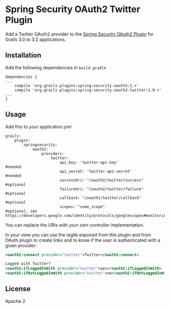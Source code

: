Spring Security OAuth2 Twitter Plugin
====================================

Add a Twitter OAuth2 provider to the [Spring Security OAuth2 Plugin](https://github.com/grails-plugins/grails-spring-security-oauth2)
for Grails 3.0 to 3.2 applications.

Installation
------------
Add the following dependencies in `build.gradle`
```
dependencies {
...
    compile 'org.grails.plugins:spring-security-oauth2:1.+'
    compile 'org.grails.plugins:spring-security-oauth2-twitter:1.0.+'
...
}
```

Usage
-----
Add this to your application.yml
```
grails:
    plugin:
        springsecurity:
            oauth2:
                providers:
                    twitter:
                        api_key: 'twitter-api-key'               #needed
                        api_secret: 'twitter-api-secret'         #needed
                        successUri: "/oauth2/twitter/success"    #optional
                        failureUri: "/oauth2/twitter/failure"    #optional
                        callback: "/oauth2/twitter/callback"     #optional
                        scopes: "some_scope"                     #optional, see https://developers.google.com/identity/protocols/googlescopes#monitoringv3
```
You can replace the URIs with your own controller implementation.

In your view you can use the taglib exposed from this plugin and from OAuth plugin to create links and to know if the user is authenticated with a given provider:
```xml
<oauth2:connect provider="twitter">Twitter</oauth2:connect>

Logged with Twitter?
<oauth2:ifLoggedInWith provider="twitter">yes</oauth2:ifLoggedInWith>
<oauth2:ifNotLoggedInWith provider="twitter">no</oauth2:ifNotLoggedInWith>
```

License
-------
Apache 2
